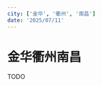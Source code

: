 ```yaml
---
city: ['金华', '衢州', '南昌']
date: '2025/07/11'
---
```

# 金华衢州南昌

<CityLink v-for="(v, i) in $frontmatter.city" :city="v" :date="new Date($frontmatter.date)" />

<script setup>
import CityLink from '../../.vitepress/components/trip/CityLink.vue';
</script>

TODO

